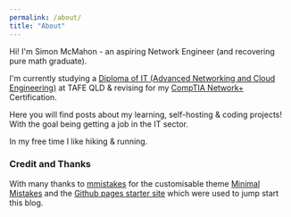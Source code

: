 ```yaml
---
permalink: /about/
title: "About"
---
```


Hi! I'm Simon McMahon - an aspiring Network Engineer (and recovering pure math graduate). 

I'm currently studying a [Diploma of IT (Advanced Networking and Cloud Engineering)](https://tafeqld.edu.au/courses/19032/diploma-of-information-technology) at TAFE QLD & revising for my [CompTIA Network+](https://www.comptia.org/certifications/network) Certification.

Here you will find posts about my learning, self-hosting & coding projects! With the goal being getting a job in the IT sector.

In my free time I like hiking & running.

### Credit and Thanks

With many thanks to [mmistakes](https://github.com/mmistakes) for the customisable theme [Minimal Mistakes](https://github.com/mmistakes/minimal-mistakes) and the [Github pages starter site](https://github.com/mmistakes/mm-github-pages-starter) which were used to jump start this blog.

